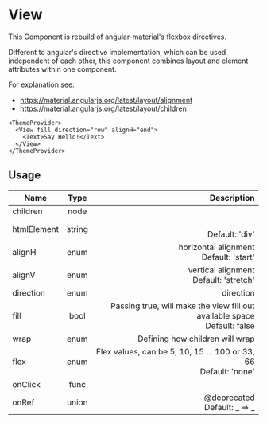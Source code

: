 <!-- 
This is an auto-generated markdown. 
You can change it in "src/atoms/View.js" and run build:docs to update this file.
-->
# View
This Component is rebuild of angular-material's flexbox directives.

Different to angular's directive implementation, which can be used independent of each other,
this component combines layout and element attributes within one component.

For explanation see:
- https://material.angularjs.org/latest/layout/alignment
- https://material.angularjs.org/latest/layout/children

```example
<ThemeProvider>
  <View fill direction="row" alignH="end">
    <Text>Say Hello!</Text>
  </View>
</ThemeProvider>
```
## Usage
| Name        | Type           | Description  |
| ----------- |:--------------:| ------------:|
|children|node|
|htmlElement|string|<br>Default: 'div'
|alignH|enum|horizontal alignment<br>Default: 'start'
|alignV|enum|vertical alignment<br>Default: 'stretch'
|direction|enum|direction
|fill|bool|Passing true, will make the view fill out available space<br>Default: false
|wrap|enum|Defining how children will wrap
|flex|enum|Flex values, can be 5, 10, 15 ... 100 or 33, 66<br>Default: 'none'
|onClick|func|
|onRef|union|@deprecated<br>Default: _ => _
